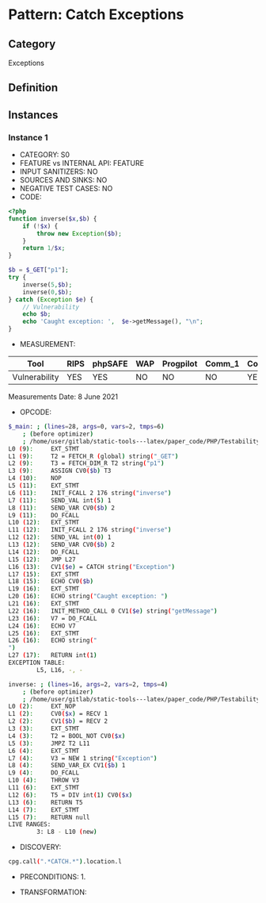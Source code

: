 # Pattern: Catch Exceptions

## Category

Exceptions

## Definition

## Instances

### Instance 1

- CATEGORY: S0
- FEATURE vs INTERNAL API: FEATURE
- INPUT SANITIZERS:  NO
- SOURCES AND SINKS: NO 
- NEGATIVE TEST CASES: NO
- CODE:

```php
<?php
function inverse($x,$b) {
    if (!$x) {
        throw new Exception($b);
    }
    return 1/$x;
}

$b = $_GET["p1"];
try {
    inverse(5,$b);
    inverse(0,$b);
} catch (Exception $e) {
    // Vulnerability
    echo $b;
    echo 'Caught exception: ',  $e->getMessage(), "\n";
}
```

- MEASUREMENT:

| Tool          | RIPS | phpSAFE | WAP  | Progpilot | Comm_1 | Comm_2 | Correct |
| ------------- | ---- | ------- | ---- | --------- | ------- | --------- | ------- |
| Vulnerability | YES  | YES     | NO   | NO        | NO      | YES       | YES     |
Measurements Date: 8 June 2021

- OPCODE:

```bash
$_main: ; (lines=28, args=0, vars=2, tmps=6)
    ; (before optimizer)
    ; /home/user/gitlab/static-tools---latex/paper_code/PHP/Testability_Patterns/41_catch_exceptions/41_catch_exception.php:1-17
L0 (9):     EXT_STMT
L1 (9):     T2 = FETCH_R (global) string("_GET")
L2 (9):     T3 = FETCH_DIM_R T2 string("p1")
L3 (9):     ASSIGN CV0($b) T3
L4 (10):    NOP
L5 (11):    EXT_STMT
L6 (11):    INIT_FCALL 2 176 string("inverse")
L7 (11):    SEND_VAL int(5) 1
L8 (11):    SEND_VAR CV0($b) 2
L9 (11):    DO_FCALL
L10 (12):   EXT_STMT
L11 (12):   INIT_FCALL 2 176 string("inverse")
L12 (12):   SEND_VAL int(0) 1
L13 (12):   SEND_VAR CV0($b) 2
L14 (12):   DO_FCALL
L15 (12):   JMP L27
L16 (13):   CV1($e) = CATCH string("Exception")
L17 (15):   EXT_STMT
L18 (15):   ECHO CV0($b)
L19 (16):   EXT_STMT
L20 (16):   ECHO string("Caught exception: ")
L21 (16):   EXT_STMT
L22 (16):   INIT_METHOD_CALL 0 CV1($e) string("getMessage")
L23 (16):   V7 = DO_FCALL
L24 (16):   ECHO V7
L25 (16):   EXT_STMT
L26 (16):   ECHO string("
")
L27 (17):   RETURN int(1)
EXCEPTION TABLE:
        L5, L16, -, -

inverse: ; (lines=16, args=2, vars=2, tmps=4)
    ; (before optimizer)
    ; /home/user/gitlab/static-tools---latex/paper_code/PHP/Testability_Patterns/41_catch_exceptions/41_catch_exception.php:2-7
L0 (2):     EXT_NOP
L1 (2):     CV0($x) = RECV 1
L2 (2):     CV1($b) = RECV 2
L3 (3):     EXT_STMT
L4 (3):     T2 = BOOL_NOT CV0($x)
L5 (3):     JMPZ T2 L11
L6 (4):     EXT_STMT
L7 (4):     V3 = NEW 1 string("Exception")
L8 (4):     SEND_VAR_EX CV1($b) 1
L9 (4):     DO_FCALL
L10 (4):    THROW V3
L11 (6):    EXT_STMT
L12 (6):    T5 = DIV int(1) CV0($x)
L13 (6):    RETURN T5
L14 (7):    EXT_STMT
L15 (7):    RETURN null
LIVE RANGES:
        3: L8 - L10 (new)
```

- DISCOVERY:

```bash
cpg.call(".*CATCH.*").location.l
```

- PRECONDITIONS:
   1.

- TRANSFORMATION: 

```

```


